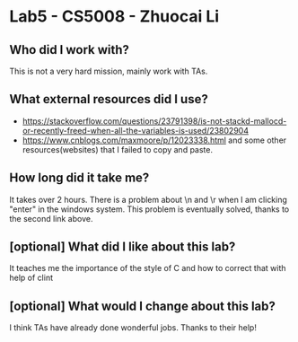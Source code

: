 # Lab5 - CS5008 - Zhuocai Li
## Who did I work with? 
This is not a very hard mission, mainly work with TAs.

## What external resources did I use? 
- https://stackoverflow.com/questions/23791398/is-not-stackd-mallocd-or-recently-freed-when-all-the-variables-is-used/23802904
- https://www.cnblogs.com/maxmoore/p/12023338.html
and some other resources(websites) that I failed to copy and paste.

## How long did it take me?
It takes over 2 hours. There is a problem about \n and \r when I am clicking "enter" in the windows system. This problem is eventually solved, thanks to the second link above. 

## [optional] What did I like about this lab?
It teaches me the importance of the style of C and how to correct that with help of clint

## [optional] What would I change about this lab?
I think TAs have already done wonderful jobs. Thanks to their help! 